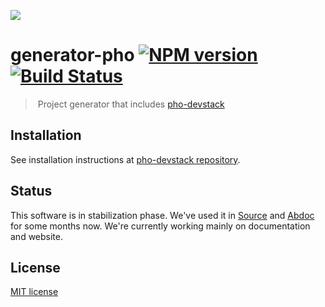 ![](http://pho.madebysource.com/images/generator-screenshot.png)

# generator-pho [![NPM version][npm-image]][npm-url] [![Build Status][travis-image]][travis-url]

> Project generator that includes [pho-devstack][pho-devstack]

## Installation

See installation instructions at [pho-devstack repository][pho-devstack].

## Status

This software is in stabilization phase. We've used it in [Source][Source] and [Abdoc][Abdoc] for some months now. We're currently working mainly on documentation and website.


## License

[MIT license](http://opensource.org/licenses/mit-license.php)

[npm-url]: https://npmjs.org/package/generator-pho
[npm-image]: http://img.shields.io/npm/v/generator-pho.svg?style=flat

[travis-url]: https://travis-ci.org/madebysource/generator-pho
[travis-image]: http://img.shields.io/travis/madebysource/generator-pho.svg?style=flat

[pho-devstack]: https://github.com/madebysource/pho-devstack#installation
[Source]: https://madebysource.com/
[Abdoc]: http://abdoc.net/
